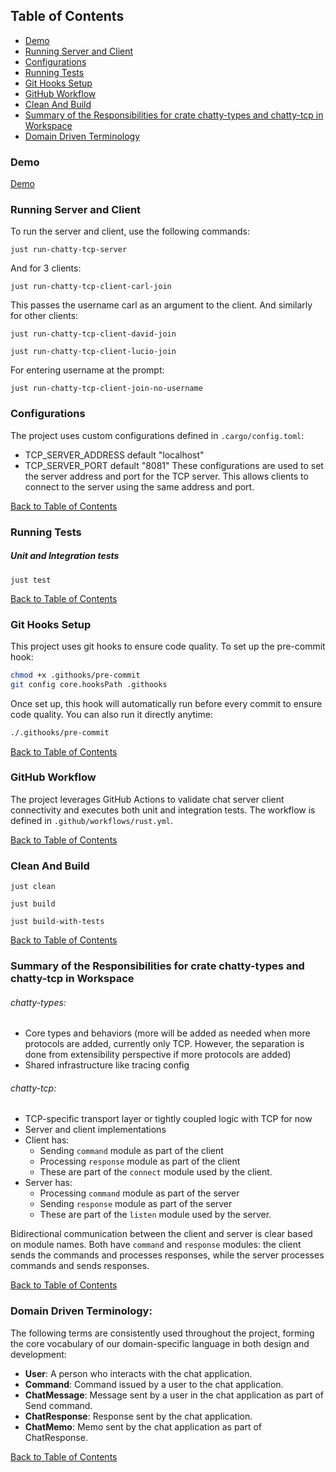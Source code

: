 ## Table of Contents

- [Demo](#demo)
- [Running Server and Client](#running-server-and-client)
- [Configurations](#configurations)
- [Running Tests](#running-tests)
- [Git Hooks Setup](#git-hooks-setup)
- [GitHub Workflow](#github-workflow)
- [Clean And Build](#clean-and-build)
- [Summary of the Responsibilities for crate chatty-types and chatty-tcp in Workspace](#summary-of-the-responsibilities-for-crate-chatty-types-and-chatty-tcp-in-workspace)
- [Domain Driven Terminology](#domain-driven-terminology)

### Demo

[Demo](demo/Weather-Standup.mp4)

### Running Server and Client

To run the server and client, use the following commands:

```shell
just run-chatty-tcp-server
```

And for 3 clients:

```shell
just run-chatty-tcp-client-carl-join
```

This passes the username carl as an argument to the client.
And similarly for other clients:

```shell
just run-chatty-tcp-client-david-join
```

```shell
just run-chatty-tcp-client-lucio-join
```

For entering username at the prompt:

```shell
just run-chatty-tcp-client-join-no-username
```

### Configurations

The project uses custom configurations defined in `.cargo/config.toml`:

- TCP_SERVER_ADDRESS default "localhost"
- TCP_SERVER_PORT default "8081"
  These configurations are used to set the server address and port for the TCP server.
  This allows clients to connect to the server using the same address and port.

[Back to Table of Contents](#table-of-contents)

### Running Tests

##### Unit and Integration tests

`just test`

[Back to Table of Contents](#table-of-contents)

### Git Hooks Setup

This project uses git hooks to ensure code quality. To set up the pre-commit hook:

```bash
chmod +x .githooks/pre-commit
git config core.hooksPath .githooks
```

Once set up, this hook will automatically run before every commit to ensure code quality. You can also run it directly
anytime:

```bash
./.githooks/pre-commit
```

[Back to Table of Contents](#table-of-contents)

### GitHub Workflow

The project leverages GitHub Actions to validate chat server client connectivity and executes both unit and integration
tests.
The workflow is defined in `.github/workflows/rust.yml`.

[Back to Table of Contents](#table-of-contents)

### Clean And Build

```shell
just clean
```

```shell
just build
```

```shell
just build-with-tests
```

[Back to Table of Contents](#table-of-contents)

### Summary of the Responsibilities for crate chatty-types and chatty-tcp in Workspace

###### chatty-types:

* Core types and behaviors (more will be added as needed when more protocols are added, currently only TCP. However, the
  separation is done from extensibility perspective if more protocols are added)
* Shared infrastructure like tracing config

###### chatty-tcp:

* TCP-specific transport layer or tightly coupled logic with TCP for now
* Server and client implementations
* Client has:
    - Sending `command` module as part of the client
    - Processing `response` module as part of the client
    - These are part of the `connect` module used by the client.
* Server has:
    - Processing `command` module as part of the server
    - Sending `response` module as part of the server
    - These are part of the `listen` module used by the server.

Bidirectional communication between the client and server is clear based on module names.
Both have `command` and `response` modules: the client sends the commands and processes responses, while the server
processes commands and sends responses.

[Back to Table of Contents](#table-of-contents)

### Domain Driven Terminology:

The following terms are consistently used throughout the project, forming the core vocabulary of our
domain-specific language in both design and development:

- **User**: A person who interacts with the chat application.
- **Command**: Command issued by a user to the chat application.
- **ChatMessage**: Message sent by a user in the chat application as part of Send command.
- **ChatResponse**: Response sent by the chat application.
- **ChatMemo**: Memo sent by the chat application as part of ChatResponse.

[Back to Table of Contents](#table-of-contents)
